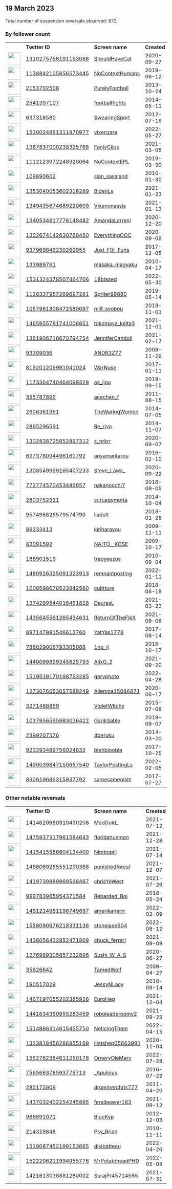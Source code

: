 
## 19 March 2023
Total number of suspension reversals observed: 672.

### By follower count
<table><tr><th></th><th align="left">Twitter ID</th><th align="left">Screen name</th>
<th align="left">Created</th><th align="left">Status</th><th align="left">Suspended</th><th align="left">Followers</th>
<tr><td><a href="https://pbs.twimg.com/profile_images/1365068242918780928/m278bxAZ_normal.jpg"><img src="https://pbs.twimg.com/profile_images/1365068242918780928/m278bxAZ_normal.jpg" width="40px" height="40px" align="center"/></a></td><td><a href="https://twitter.com/intent/user?user_id=1310275768191193088">1310275768191193088</a></td><td><a href="https://twitter.com/ShouldHaveCat">ShouldHaveCat</a></td><td>2020-09-27</td><td align="center"></td><td></td><td>2179489</td></tr>
<tr><td><a href="https://pbs.twimg.com/profile_images/1207636309508014081/hfA24vWM_normal.jpg"><img src="https://pbs.twimg.com/profile_images/1207636309508014081/hfA24vWM_normal.jpg" width="40px" height="40px" align="center"/></a></td><td><a href="https://twitter.com/intent/user?user_id=1138842105856573445">1138842105856573445</a></td><td><a href="https://twitter.com/NoContextHumans">NoContextHumans</a></td><td>2019-06-12</td><td align="center"></td><td>2022-07-27</td><td>1993329</td></tr>
<tr><td><a href="https://pbs.twimg.com/profile_images/1273721681228582921/E5sjPYo2_normal.jpg"><img src="https://pbs.twimg.com/profile_images/1273721681228582921/E5sjPYo2_normal.jpg" width="40px" height="40px" align="center"/></a></td><td><a href="https://twitter.com/intent/user?user_id=2153702508">2153702508</a></td><td><a href="https://twitter.com/PurelyFootball">PurelyFootball</a></td><td>2013-10-24</td><td align="center"></td><td>2022-07-29</td><td>614033</td></tr>
<tr><td><a href="https://pbs.twimg.com/profile_images/1437460003900821504/lDsYXZDr_normal.jpg"><img src="https://pbs.twimg.com/profile_images/1437460003900821504/lDsYXZDr_normal.jpg" width="40px" height="40px" align="center"/></a></td><td><a href="https://twitter.com/intent/user?user_id=2541397107">2541397107</a></td><td><a href="https://twitter.com/footbalIfights">footbalIfights</a></td><td>2014-05-11</td><td align="center"></td><td>2022-07-29</td><td>572418</td></tr>
<tr><td><a href="https://pbs.twimg.com/profile_images/815587321462525953/v0yIoLR3_normal.jpg"><img src="https://pbs.twimg.com/profile_images/815587321462525953/v0yIoLR3_normal.jpg" width="40px" height="40px" align="center"/></a></td><td><a href="https://twitter.com/intent/user?user_id=637318580">637318580</a></td><td><a href="https://twitter.com/SwearingSport">SwearingSport</a></td><td>2012-07-16</td><td align="center"></td><td>2022-07-29</td><td>313705</td></tr>
<tr><td><a href="https://pbs.twimg.com/profile_images/1530026125606649856/VBampssd_normal.jpg"><img src="https://pbs.twimg.com/profile_images/1530026125606649856/VBampssd_normal.jpg" width="40px" height="40px" align="center"/></a></td><td><a href="https://twitter.com/intent/user?user_id=1530024881311870977">1530024881311870977</a></td><td><a href="https://twitter.com/vixenzara">vixenzara</a></td><td>2022-05-27</td><td align="center"></td><td>2023-02-03</td><td>300846</td></tr>
<tr><td><a href="https://pbs.twimg.com/profile_images/1431318621574287369/Ft3jWrPb_normal.jpg"><img src="https://pbs.twimg.com/profile_images/1431318621574287369/Ft3jWrPb_normal.jpg" width="40px" height="40px" align="center"/></a></td><td><a href="https://twitter.com/intent/user?user_id=1367837000238325768">1367837000238325768</a></td><td><a href="https://twitter.com/FanlyClips">FanlyClips</a></td><td>2021-03-05</td><td align="center"></td><td></td><td>286085</td></tr>
<tr><td><a href="https://pbs.twimg.com/profile_images/1490652190217748486/6F_rheWo_normal.jpg"><img src="https://pbs.twimg.com/profile_images/1490652190217748486/6F_rheWo_normal.jpg" width="40px" height="40px" align="center"/></a></td><td><a href="https://twitter.com/intent/user?user_id=1112123972248920064">1112123972248920064</a></td><td><a href="https://twitter.com/NoContextEPL">NoContextEPL</a></td><td>2019-03-30</td><td align="center"></td><td>2022-07-29</td><td>267159</td></tr>
<tr><td><a href="https://pbs.twimg.com/profile_images/1010282095514537984/1j0vQfKM_normal.jpg"><img src="https://pbs.twimg.com/profile_images/1010282095514537984/1j0vQfKM_normal.jpg" width="40px" height="40px" align="center"/></a></td><td><a href="https://twitter.com/intent/user?user_id=109890602">109890602</a></td><td><a href="https://twitter.com/sian_sasaland">sian_sasaland</a></td><td>2010-01-30</td><td align="center"></td><td>2023-02-02</td><td>254085</td></tr>
<tr><td><a href="https://pbs.twimg.com/profile_images/1377592735981580289/4Cf7J8wo_normal.jpg"><img src="https://pbs.twimg.com/profile_images/1377592735981580289/4Cf7J8wo_normal.jpg" width="40px" height="40px" align="center"/></a></td><td><a href="https://twitter.com/intent/user?user_id=1353040053602316289">1353040053602316289</a></td><td><a href="https://twitter.com/BidenLs">BidenLs</a></td><td>2021-01-23</td><td align="center"></td><td>2022-10-12</td><td>245596</td></tr>
<tr><td><a href="https://pbs.twimg.com/profile_images/1459362961311604741/H0b8_XBH_normal.jpg"><img src="https://pbs.twimg.com/profile_images/1459362961311604741/H0b8_XBH_normal.jpg" width="40px" height="40px" align="center"/></a></td><td><a href="https://twitter.com/intent/user?user_id=1349435674689220609">1349435674689220609</a></td><td><a href="https://twitter.com/Vixenonassis">Vixenonassis</a></td><td>2021-01-13</td><td align="center"></td><td>2023-02-04</td><td>216159</td></tr>
<tr><td><a href="https://pbs.twimg.com/profile_images/1647785797695700993/Hr4HU7Ba_normal.jpg"><img src="https://pbs.twimg.com/profile_images/1647785797695700993/Hr4HU7Ba_normal.jpg" width="40px" height="40px" align="center"/></a></td><td><a href="https://twitter.com/intent/user?user_id=1340534817776148482">1340534817776148482</a></td><td><a href="https://twitter.com/AmandaLarreni">AmandaLarreni</a></td><td>2020-12-20</td><td align="center"></td><td>2022-06-03</td><td>207273</td></tr>
<tr><td><a href="https://pbs.twimg.com/profile_images/1643369834023976970/2_630wEs_normal.jpg"><img src="https://pbs.twimg.com/profile_images/1643369834023976970/2_630wEs_normal.jpg" width="40px" height="40px" align="center"/></a></td><td><a href="https://twitter.com/intent/user?user_id=1302674142630760450">1302674142630760450</a></td><td><a href="https://twitter.com/EverythingOOC">EverythingOOC</a></td><td>2020-09-06</td><td align="center"></td><td></td><td>191952</td></tr>
<tr><td><a href="https://pbs.twimg.com/profile_images/1571456676091559936/reDO-OBE_normal.jpg"><img src="https://pbs.twimg.com/profile_images/1571456676091559936/reDO-OBE_normal.jpg" width="40px" height="40px" align="center"/></a></td><td><a href="https://twitter.com/intent/user?user_id=937969846230269955">937969846230269955</a></td><td><a href="https://twitter.com/Just_F0r_Funs">Just_F0r_Funs</a></td><td>2017-12-05</td><td align="center"></td><td>2023-02-04</td><td>189083</td></tr>
<tr><td><a href="https://pbs.twimg.com/profile_images/1642182173058015233/DR9kIqva_normal.jpg"><img src="https://pbs.twimg.com/profile_images/1642182173058015233/DR9kIqva_normal.jpg" width="40px" height="40px" align="center"/></a></td><td><a href="https://twitter.com/intent/user?user_id=133989761">133989761</a></td><td><a href="https://twitter.com/masaka_magyaku">masaka_magyaku</a></td><td>2010-04-17</td><td align="center"></td><td>2023-02-05</td><td>151608</td></tr>
<tr><td><a href="https://pbs.twimg.com/profile_images/1636537227831558144/PxiZH4OK_normal.jpg"><img src="https://pbs.twimg.com/profile_images/1636537227831558144/PxiZH4OK_normal.jpg" width="40px" height="40px" align="center"/></a></td><td><a href="https://twitter.com/intent/user?user_id=1531324378507464706">1531324378507464706</a></td><td><a href="https://twitter.com/18blazed">18blazed</a></td><td>2022-05-30</td><td align="center"></td><td>2023-02-03</td><td>150973</td></tr>
<tr><td><a href="https://pbs.twimg.com/profile_images/1145825278834434048/wBlkauRi_normal.png"><img src="https://pbs.twimg.com/profile_images/1145825278834434048/wBlkauRi_normal.png" width="40px" height="40px" align="center"/></a></td><td><a href="https://twitter.com/intent/user?user_id=1128337957289697281">1128337957289697281</a></td><td><a href="https://twitter.com/Spriter99880">Spriter99880</a></td><td>2019-05-14</td><td align="center"></td><td>2022-04-05</td><td>146664</td></tr>
<tr><td><a href="https://pbs.twimg.com/profile_images/1343023712883240961/9kyN6rQF_normal.png"><img src="https://pbs.twimg.com/profile_images/1343023712883240961/9kyN6rQF_normal.png" width="40px" height="40px" align="center"/></a></td><td><a href="https://twitter.com/intent/user?user_id=1057981808472580097">1057981808472580097</a></td><td><a href="https://twitter.com/milf_syobou">milf_syobou</a></td><td>2018-11-01</td><td align="center"></td><td>2023-02-02</td><td>137796</td></tr>
<tr><td><a href="https://pbs.twimg.com/profile_images/1642188001861324801/cHhtSUVo_normal.jpg"><img src="https://pbs.twimg.com/profile_images/1642188001861324801/cHhtSUVo_normal.jpg" width="40px" height="40px" align="center"/></a></td><td><a href="https://twitter.com/intent/user?user_id=1465955781741006851">1465955781741006851</a></td><td><a href="https://twitter.com/tokomaya_keita3">tokomaya_keita3</a></td><td>2021-12-01</td><td align="center"></td><td>2023-02-03</td><td>132359</td></tr>
<tr><td><a href="https://pbs.twimg.com/profile_images/1651662887453073439/7E9wiHbO_normal.jpg"><img src="https://pbs.twimg.com/profile_images/1651662887453073439/7E9wiHbO_normal.jpg" width="40px" height="40px" align="center"/></a></td><td><a href="https://twitter.com/intent/user?user_id=1361906718670794754">1361906718670794754</a></td><td><a href="https://twitter.com/JenniferCandoli">JenniferCandoli</a></td><td>2021-02-17</td><td align="center"></td><td>2022-06-03</td><td>117566</td></tr>
<tr><td><a href="https://pbs.twimg.com/profile_images/1243197244981104640/eJxRy6Yc_normal.jpg"><img src="https://pbs.twimg.com/profile_images/1243197244981104640/eJxRy6Yc_normal.jpg" width="40px" height="40px" align="center"/></a></td><td><a href="https://twitter.com/intent/user?user_id=93309036">93309036</a></td><td><a href="https://twitter.com/ANDR3Z77">ANDR3Z77</a></td><td>2009-11-29</td><td align="center"></td><td>2022-03-24</td><td>105185</td></tr>
<tr><td><a href="https://pbs.twimg.com/profile_images/1198807543205765121/LPhFDOcU_normal.jpg"><img src="https://pbs.twimg.com/profile_images/1198807543205765121/LPhFDOcU_normal.jpg" width="40px" height="40px" align="center"/></a></td><td><a href="https://twitter.com/intent/user?user_id=819201209991041024">819201209991041024</a></td><td><a href="https://twitter.com/WarNuse">WarNuse</a></td><td>2017-01-11</td><td align="center"></td><td></td><td>97945</td></tr>
<tr><td><a href="https://pbs.twimg.com/profile_images/1590597528399286273/-MyI-oB7_normal.jpg"><img src="https://pbs.twimg.com/profile_images/1590597528399286273/-MyI-oB7_normal.jpg" width="40px" height="40px" align="center"/></a></td><td><a href="https://twitter.com/intent/user?user_id=1173364740464099328">1173364740464099328</a></td><td><a href="https://twitter.com/aa_ijou">aa_ijou</a></td><td>2019-09-15</td><td align="center"></td><td>2023-02-05</td><td>94957</td></tr>
<tr><td><a href="https://pbs.twimg.com/profile_images/1653119382179155968/T7OztIpd_normal.jpg"><img src="https://pbs.twimg.com/profile_images/1653119382179155968/T7OztIpd_normal.jpg" width="40px" height="40px" align="center"/></a></td><td><a href="https://twitter.com/intent/user?user_id=355787896">355787896</a></td><td><a href="https://twitter.com/acechan_f">acechan_f</a></td><td>2011-08-15</td><td align="center"></td><td>2023-02-02</td><td>94785</td></tr>
<tr><td><a href="https://pbs.twimg.com/profile_images/1197402347875356673/5Vn-oNri_normal.jpg"><img src="https://pbs.twimg.com/profile_images/1197402347875356673/5Vn-oNri_normal.jpg" width="40px" height="40px" align="center"/></a></td><td><a href="https://twitter.com/intent/user?user_id=2606361961">2606361961</a></td><td><a href="https://twitter.com/TheWaringWomen">TheWaringWomen</a></td><td>2014-07-05</td><td align="center"></td><td>2023-01-24</td><td>86158</td></tr>
<tr><td><a href="https://pbs.twimg.com/profile_images/1568673024077103106/kdsQ51w8_normal.jpg"><img src="https://pbs.twimg.com/profile_images/1568673024077103106/kdsQ51w8_normal.jpg" width="40px" height="40px" align="center"/></a></td><td><a href="https://twitter.com/intent/user?user_id=2865296591">2865296591</a></td><td><a href="https://twitter.com/Re_riyo">Re_riyo</a></td><td>2014-11-07</td><td align="center"></td><td>2023-02-05</td><td>68960</td></tr>
<tr><td><a href="https://pbs.twimg.com/profile_images/1591958234574856192/mEijB5hZ_normal.jpg"><img src="https://pbs.twimg.com/profile_images/1591958234574856192/mEijB5hZ_normal.jpg" width="40px" height="40px" align="center"/></a></td><td><a href="https://twitter.com/intent/user?user_id=1302838725852897312">1302838725852897312</a></td><td><a href="https://twitter.com/s_nrkrr">s_nrkrr</a></td><td>2020-09-07</td><td align="center"></td><td>2023-02-02</td><td>67602</td></tr>
<tr><td><a href="https://pbs.twimg.com/profile_images/1437381296158765056/3KhuHCIz_normal.jpg"><img src="https://pbs.twimg.com/profile_images/1437381296158765056/3KhuHCIz_normal.jpg" width="40px" height="40px" align="center"/></a></td><td><a href="https://twitter.com/intent/user?user_id=697378094496161792">697378094496161792</a></td><td><a href="https://twitter.com/aoyamantarou">aoyamantarou</a></td><td>2016-02-10</td><td align="center"></td><td>2023-02-02</td><td>64668</td></tr>
<tr><td><a href="https://pbs.twimg.com/profile_images/1637900917860184065/rp0Rwzp8_normal.jpg"><img src="https://pbs.twimg.com/profile_images/1637900917860184065/rp0Rwzp8_normal.jpg" width="40px" height="40px" align="center"/></a></td><td><a href="https://twitter.com/intent/user?user_id=1308549999165407233">1308549999165407233</a></td><td><a href="https://twitter.com/Steve_Laws_">Steve_Laws_</a></td><td>2020-09-22</td><td align="center"></td><td>2022-03-23</td><td>37992</td></tr>
<tr><td><a href="https://pbs.twimg.com/profile_images/1510272795015802882/AUCouJxa_normal.jpg"><img src="https://pbs.twimg.com/profile_images/1510272795015802882/AUCouJxa_normal.jpg" width="40px" height="40px" align="center"/></a></td><td><a href="https://twitter.com/intent/user?user_id=772774570453446657">772774570453446657</a></td><td><a href="https://twitter.com/nakanocchi7">nakanocchi7</a></td><td>2016-09-05</td><td align="center"></td><td>2023-02-03</td><td>37767</td></tr>
<tr><td><a href="https://pbs.twimg.com/profile_images/1070860173328244736/ZDF39Qno_normal.jpg"><img src="https://pbs.twimg.com/profile_images/1070860173328244736/ZDF39Qno_normal.jpg" width="40px" height="40px" align="center"/></a></td><td><a href="https://twitter.com/intent/user?user_id=2803752921">2803752921</a></td><td><a href="https://twitter.com/suruagymotta">suruagymotta</a></td><td>2014-10-04</td><td align="center"></td><td>2022-07-07</td><td>34262</td></tr>
<tr><td><a href="https://pbs.twimg.com/profile_images/1619625754102300673/mdkxn9SD_normal.jpg"><img src="https://pbs.twimg.com/profile_images/1619625754102300673/mdkxn9SD_normal.jpg" width="40px" height="40px" align="center"/></a></td><td><a href="https://twitter.com/intent/user?user_id=957496826579574790">957496826579574790</a></td><td><a href="https://twitter.com/lladult">lladult</a></td><td>2018-01-28</td><td align="center"></td><td>2023-02-17</td><td>33166</td></tr>
<tr><td><a href="https://pbs.twimg.com/profile_images/571702320493129729/YnN2RPdQ_normal.jpeg"><img src="https://pbs.twimg.com/profile_images/571702320493129729/YnN2RPdQ_normal.jpeg" width="40px" height="40px" align="center"/></a></td><td><a href="https://twitter.com/intent/user?user_id=89233413">89233413</a></td><td><a href="https://twitter.com/kiriharayou">kiriharayou</a></td><td>2009-11-11</td><td align="center"></td><td>2023-02-02</td><td>30131</td></tr>
<tr><td><a href="https://pbs.twimg.com/profile_images/1593509605954711552/8QVIuROa_normal.jpg"><img src="https://pbs.twimg.com/profile_images/1593509605954711552/8QVIuROa_normal.jpg" width="40px" height="40px" align="center"/></a></td><td><a href="https://twitter.com/intent/user?user_id=83091592">83091592</a></td><td><a href="https://twitter.com/NAITO__KOSE">NAITO__KOSE</a></td><td>2009-10-17</td><td align="center"></td><td>2023-02-03</td><td>29981</td></tr>
<tr><td><a href="https://pbs.twimg.com/profile_images/1652840271221084161/ZT4WhpgF_normal.jpg"><img src="https://pbs.twimg.com/profile_images/1652840271221084161/ZT4WhpgF_normal.jpg" width="40px" height="40px" align="center"/></a></td><td><a href="https://twitter.com/intent/user?user_id=186901519">186901519</a></td><td><a href="https://twitter.com/trapyeezus">trapyeezus</a></td><td>2010-09-04</td><td align="center"></td><td>2022-02-20</td><td>26526</td></tr>
<tr><td><a href="https://pbs.twimg.com/profile_images/1513611041380483073/uwYnB-Wc_normal.jpg"><img src="https://pbs.twimg.com/profile_images/1513611041380483073/uwYnB-Wc_normal.jpg" width="40px" height="40px" align="center"/></a></td><td><a href="https://twitter.com/intent/user?user_id=1480926325091323913">1480926325091323913</a></td><td><a href="https://twitter.com/remnantposting">remnantposting</a></td><td>2022-01-11</td><td align="center"></td><td>2022-04-23</td><td>26386</td></tr>
<tr><td><a href="https://pbs.twimg.com/profile_images/1073902361565814790/honJyiSZ_normal.jpg"><img src="https://pbs.twimg.com/profile_images/1073902361565814790/honJyiSZ_normal.jpg" width="40px" height="40px" align="center"/></a></td><td><a href="https://twitter.com/intent/user?user_id=1008598678523842560">1008598678523842560</a></td><td><a href="https://twitter.com/culttture">culttture</a></td><td>2018-06-18</td><td align="center"></td><td></td><td>25922</td></tr>
<tr><td><a href="https://pbs.twimg.com/profile_images/1418112753798053893/-FH4pI15_normal.jpg"><img src="https://pbs.twimg.com/profile_images/1418112753798053893/-FH4pI15_normal.jpg" width="40px" height="40px" align="center"/></a></td><td><a href="https://twitter.com/intent/user?user_id=1374299544016461828">1374299544016461828</a></td><td><a href="https://twitter.com/DaurasL">DaurasL</a></td><td>2021-03-23</td><td align="center"></td><td>2023-02-02</td><td>25198</td></tr>
<tr><td><a href="https://pbs.twimg.com/profile_images/1638539789472342016/YuvJ4-y-_normal.jpg"><img src="https://pbs.twimg.com/profile_images/1638539789472342016/YuvJ4-y-_normal.jpg" width="40px" height="40px" align="center"/></a></td><td><a href="https://twitter.com/intent/user?user_id=1435645561265434631">1435645561265434631</a></td><td><a href="https://twitter.com/ReturnOfTheFleX">ReturnOfTheFleX</a></td><td>2021-09-08</td><td align="center"></td><td></td><td>24893</td></tr>
<tr><td><a href="https://pbs.twimg.com/profile_images/1655250932001812481/FaXW1iMb_normal.jpg"><img src="https://pbs.twimg.com/profile_images/1655250932001812481/FaXW1iMb_normal.jpg" width="40px" height="40px" align="center"/></a></td><td><a href="https://twitter.com/intent/user?user_id=897147991546613760">897147991546613760</a></td><td><a href="https://twitter.com/YatYas1776">YatYas1776</a></td><td>2017-08-14</td><td align="center"></td><td>2022-11-06</td><td>24040</td></tr>
<tr><td><a href="https://pbs.twimg.com/profile_images/1609214370239893504/kptiCjlv_normal.jpg"><img src="https://pbs.twimg.com/profile_images/1609214370239893504/kptiCjlv_normal.jpg" width="40px" height="40px" align="center"/></a></td><td><a href="https://twitter.com/intent/user?user_id=788029008793305088">788029008793305088</a></td><td><a href="https://twitter.com/1no_ji">1no_ji</a></td><td>2016-10-17</td><td align="center"></td><td>2023-02-03</td><td>23229</td></tr>
<tr><td><a href="https://pbs.twimg.com/profile_images/1440100566756061189/o6NWh93k_normal.jpg"><img src="https://pbs.twimg.com/profile_images/1440100566756061189/o6NWh93k_normal.jpg" width="40px" height="40px" align="center"/></a></td><td><a href="https://twitter.com/intent/user?user_id=1440099899345825793">1440099899345825793</a></td><td><a href="https://twitter.com/AlixG_2">AlixG_2</a></td><td>2021-09-20</td><td align="center"></td><td>2022-08-19</td><td>22185</td></tr>
<tr><td><a href="https://pbs.twimg.com/profile_images/1652231536249389056/6rGfeS4R_normal.jpg"><img src="https://pbs.twimg.com/profile_images/1652231536249389056/6rGfeS4R_normal.jpg" width="40px" height="40px" align="center"/></a></td><td><a href="https://twitter.com/intent/user?user_id=1519519170198753285">1519519170198753285</a></td><td><a href="https://twitter.com/goryphoto">goryphoto</a></td><td>2022-04-28</td><td align="center"></td><td>2022-07-03</td><td>19342</td></tr>
<tr><td><a href="https://pbs.twimg.com/profile_images/1275442976685092865/fem49jMh_normal.jpg"><img src="https://pbs.twimg.com/profile_images/1275442976685092865/fem49jMh_normal.jpg" width="40px" height="40px" align="center"/></a></td><td><a href="https://twitter.com/intent/user?user_id=1273076653057589249">1273076653057589249</a></td><td><a href="https://twitter.com/Allenma15086871">Allenma15086871</a></td><td>2020-06-17</td><td align="center"></td><td></td><td>18434</td></tr>
<tr><td><a href="https://pbs.twimg.com/profile_images/1589924075438329858/ABQbJh18_normal.jpg"><img src="https://pbs.twimg.com/profile_images/1589924075438329858/ABQbJh18_normal.jpg" width="40px" height="40px" align="center"/></a></td><td><a href="https://twitter.com/intent/user?user_id=3271488859">3271488859</a></td><td><a href="https://twitter.com/VioletWitchy">VioletWitchy</a></td><td>2015-07-08</td><td align="center"></td><td>2023-01-06</td><td>18411</td></tr>
<tr><td><a href="https://pbs.twimg.com/profile_images/1651081877904556032/pwabHw3__normal.jpg"><img src="https://pbs.twimg.com/profile_images/1651081877904556032/pwabHw3__normal.jpg" width="40px" height="40px" align="center"/></a></td><td><a href="https://twitter.com/intent/user?user_id=1037956595983036422">1037956595983036422</a></td><td><a href="https://twitter.com/GarikSable">GarikSable</a></td><td>2018-09-07</td><td align="center"></td><td>2022-10-17</td><td>15955</td></tr>
<tr><td><a href="https://pbs.twimg.com/profile_images/1590385753896681473/sVPyr51T_normal.jpg"><img src="https://pbs.twimg.com/profile_images/1590385753896681473/sVPyr51T_normal.jpg" width="40px" height="40px" align="center"/></a></td><td><a href="https://twitter.com/intent/user?user_id=2399207576">2399207576</a></td><td><a href="https://twitter.com/4beruku">4beruku</a></td><td>2014-03-20</td><td align="center">🚫</td><td>2023-02-03</td><td>15550</td></tr>
<tr><td><a href="https://pbs.twimg.com/profile_images/1605285646045773826/ygstJwmO_normal.jpg"><img src="https://pbs.twimg.com/profile_images/1605285646045773826/ygstJwmO_normal.jpg" width="40px" height="40px" align="center"/></a></td><td><a href="https://twitter.com/intent/user?user_id=923293489756024832">923293489756024832</a></td><td><a href="https://twitter.com/blehbloobla">blehbloobla</a></td><td>2017-10-25</td><td align="center"></td><td>2023-02-03</td><td>15550</td></tr>
<tr><td><a href="https://pbs.twimg.com/profile_images/1516258063115763714/qpD4Vkji_normal.jpg"><img src="https://pbs.twimg.com/profile_images/1516258063115763714/qpD4Vkji_normal.jpg" width="40px" height="40px" align="center"/></a></td><td><a href="https://twitter.com/intent/user?user_id=1490039847150657540">1490039847150657540</a></td><td><a href="https://twitter.com/TaylorPostingLs">TaylorPostingLs</a></td><td>2022-02-05</td><td align="center"></td><td>2022-05-11</td><td>15222</td></tr>
<tr><td><a href="https://pbs.twimg.com/profile_images/1558461134310543361/VXmSGUrp_normal.jpg"><img src="https://pbs.twimg.com/profile_images/1558461134310543361/VXmSGUrp_normal.jpg" width="40px" height="40px" align="center"/></a></td><td><a href="https://twitter.com/intent/user?user_id=890619686315937792">890619686315937792</a></td><td><a href="https://twitter.com/samesameoishi">samesameoishi</a></td><td>2017-07-27</td><td align="center"></td><td>2023-02-02</td><td>14797</td></tr>
</table>

### Other notable reversals
<table><tr><th></th><th align="left">Twitter ID</th><th align="left">Screen name</th>
<th align="left">Created</th><th align="left">Status</th><th align="left">Suspended</th><th align="left">Followers</th>
<tr><td><a href="https://pbs.twimg.com/profile_images/1639071240026484741/j2KJGHeu_normal.jpg"><img src="https://pbs.twimg.com/profile_images/1639071240026484741/j2KJGHeu_normal.jpg" width="40px" height="40px" align="center"/></a></td><td><a href="https://twitter.com/intent/user?user_id=1414620680910430208">1414620680910430208</a></td><td><a href="https://twitter.com/MedGold_">MedGold_</a></td><td>2021-07-12</td><td align="center">👋</td><td>2022-09-16</td><td>13981</td></tr>
<tr><td><a href="https://pbs.twimg.com/profile_images/1557784299553923074/P6XJC0e1_normal.jpg"><img src="https://pbs.twimg.com/profile_images/1557784299553923074/P6XJC0e1_normal.jpg" width="40px" height="40px" align="center"/></a></td><td><a href="https://twitter.com/intent/user?user_id=1475937317961584643">1475937317961584643</a></td><td><a href="https://twitter.com/floridahueman">floridahueman</a></td><td>2021-12-28</td><td align="center"></td><td>2022-09-26</td><td>10702</td></tr>
<tr><td><a href="https://pbs.twimg.com/profile_images/1477925711465877506/dKEBbRzd_normal.jpg"><img src="https://pbs.twimg.com/profile_images/1477925711465877506/dKEBbRzd_normal.jpg" width="40px" height="40px" align="center"/></a></td><td><a href="https://twitter.com/intent/user?user_id=1415415586604134400">1415415586604134400</a></td><td><a href="https://twitter.com/Nimbopill">Nimbopill</a></td><td>2021-07-14</td><td align="center"></td><td>2022-04-12</td><td>4555</td></tr>
<tr><td><a href="https://pbs.twimg.com/profile_images/1498469296615436288/p-i-alIy_normal.jpg"><img src="https://pbs.twimg.com/profile_images/1498469296615436288/p-i-alIy_normal.jpg" width="40px" height="40px" align="center"/></a></td><td><a href="https://twitter.com/intent/user?user_id=1468069265551290368">1468069265551290368</a></td><td><a href="https://twitter.com/punishedforest">punishedforest</a></td><td>2021-12-07</td><td align="center"></td><td>2022-04-12</td><td>2681</td></tr>
<tr><td><a href="https://pbs.twimg.com/profile_images/1644174790243000321/RMy0thWb_normal.jpg"><img src="https://pbs.twimg.com/profile_images/1644174790243000321/RMy0thWb_normal.jpg" width="40px" height="40px" align="center"/></a></td><td><a href="https://twitter.com/intent/user?user_id=1419739889969598467">1419739889969598467</a></td><td><a href="https://twitter.com/chrisYeWest">chrisYeWest</a></td><td>2021-07-26</td><td align="center"></td><td>2022-10-30</td><td>470</td></tr>
<tr><td><a href="https://pbs.twimg.com/profile_images/1638345575060975617/Vzn7CpmO_normal.jpg"><img src="https://pbs.twimg.com/profile_images/1638345575060975617/Vzn7CpmO_normal.jpg" width="40px" height="40px" align="center"/></a></td><td><a href="https://twitter.com/intent/user?user_id=999783965954371584">999783965954371584</a></td><td><a href="https://twitter.com/Rebarded_Boi">Rebarded_Boi</a></td><td>2018-05-24</td><td align="center"></td><td>2022-04-23</td><td>571</td></tr>
<tr><td><a href="https://pbs.twimg.com/profile_images/1640136534560063492/kzLAeVNk_normal.jpg"><img src="https://pbs.twimg.com/profile_images/1640136534560063492/kzLAeVNk_normal.jpg" width="40px" height="40px" align="center"/></a></td><td><a href="https://twitter.com/intent/user?user_id=1491214981198749697">1491214981198749697</a></td><td><a href="https://twitter.com/amerikanerrr">amerikanerrr</a></td><td>2022-02-09</td><td align="center"></td><td>2022-03-17</td><td>1310</td></tr>
<tr><td><a href="https://pbs.twimg.com/profile_images/1637356183148195840/qoLLuNl6_normal.jpg"><img src="https://pbs.twimg.com/profile_images/1637356183148195840/qoLLuNl6_normal.jpg" width="40px" height="40px" align="center"/></a></td><td><a href="https://twitter.com/intent/user?user_id=1558090676218331136">1558090676218331136</a></td><td><a href="https://twitter.com/stonejase504">stonejase504</a></td><td>2022-08-12</td><td align="center"></td><td>2023-02-08</td><td>2899</td></tr>
<tr><td><a href="https://pbs.twimg.com/profile_images/1649211881859497985/gKD8hWp6_normal.jpg"><img src="https://pbs.twimg.com/profile_images/1649211881859497985/gKD8hWp6_normal.jpg" width="40px" height="40px" align="center"/></a></td><td><a href="https://twitter.com/intent/user?user_id=1436056432852471809">1436056432852471809</a></td><td><a href="https://twitter.com/chuck_ferrari">chuck_ferrari</a></td><td>2021-09-09</td><td align="center"></td><td>2022-11-25</td><td>183</td></tr>
<tr><td><a href="https://pbs.twimg.com/profile_images/1640539518909513728/_db8tmGf_normal.jpg"><img src="https://pbs.twimg.com/profile_images/1640539518909513728/_db8tmGf_normal.jpg" width="40px" height="40px" align="center"/></a></td><td><a href="https://twitter.com/intent/user?user_id=1276989305857232896">1276989305857232896</a></td><td><a href="https://twitter.com/Sushi_W_A_S">Sushi_W_A_S</a></td><td>2020-06-27</td><td align="center"></td><td>2022-10-30</td><td>161</td></tr>
<tr><td><a href="https://pbs.twimg.com/profile_images/1592210643507154946/Wgv2ZHXw_normal.jpg"><img src="https://pbs.twimg.com/profile_images/1592210643507154946/Wgv2ZHXw_normal.jpg" width="40px" height="40px" align="center"/></a></td><td><a href="https://twitter.com/intent/user?user_id=35626642">35626642</a></td><td><a href="https://twitter.com/TamedWolf">TamedWolf</a></td><td>2009-04-27</td><td align="center"></td><td>2022-12-14</td><td>514</td></tr>
<tr><td><a href="https://pbs.twimg.com/profile_images/1630234354285948929/Mr8uzqXL_normal.jpg"><img src="https://pbs.twimg.com/profile_images/1630234354285948929/Mr8uzqXL_normal.jpg" width="40px" height="40px" align="center"/></a></td><td><a href="https://twitter.com/intent/user?user_id=190517029">190517029</a></td><td><a href="https://twitter.com/JessyNLacy">JessyNLacy</a></td><td>2010-09-14</td><td align="center"></td><td>2023-03-15</td><td>4036</td></tr>
<tr><td><a href="https://pbs.twimg.com/profile_images/1568587350837428224/lURH1KxJ_normal.jpg"><img src="https://pbs.twimg.com/profile_images/1568587350837428224/lURH1KxJ_normal.jpg" width="40px" height="40px" align="center"/></a></td><td><a href="https://twitter.com/intent/user?user_id=1467197055202385926">1467197055202385926</a></td><td><a href="https://twitter.com/EuroHeg">EuroHeg</a></td><td>2021-12-04</td><td align="center">🔒</td><td>2022-10-30</td><td>2651</td></tr>
<tr><td><a href="https://pbs.twimg.com/profile_images/1498838681150316549/QFqmAirf_normal.jpg"><img src="https://pbs.twimg.com/profile_images/1498838681150316549/QFqmAirf_normal.jpg" width="40px" height="40px" align="center"/></a></td><td><a href="https://twitter.com/intent/user?user_id=1441634380955283459">1441634380955283459</a></td><td><a href="https://twitter.com/roboleaderoomv2">roboleaderoomv2</a></td><td>2021-09-25</td><td align="center"></td><td>2022-04-23</td><td>146</td></tr>
<tr><td><a href="https://pbs.twimg.com/profile_images/1547149253751050240/5DJjygFZ_normal.jpg"><img src="https://pbs.twimg.com/profile_images/1547149253751050240/5DJjygFZ_normal.jpg" width="40px" height="40px" align="center"/></a></td><td><a href="https://twitter.com/intent/user?user_id=1514966314615455750">1514966314615455750</a></td><td><a href="https://twitter.com/NoticingThem">NoticingThem</a></td><td>2022-04-15</td><td align="center"></td><td>2022-10-30</td><td>222</td></tr>
<tr><td><a href="https://pbs.twimg.com/profile_images/1649352150005469186/Zr_GJPoA_normal.jpg"><img src="https://pbs.twimg.com/profile_images/1649352150005469186/Zr_GJPoA_normal.jpg" width="40px" height="40px" align="center"/></a></td><td><a href="https://twitter.com/intent/user?user_id=1323818456286855169">1323818456286855169</a></td><td><a href="https://twitter.com/Hatshep05663991">Hatshep05663991</a></td><td>2020-11-04</td><td align="center"></td><td>2022-10-30</td><td>171</td></tr>
<tr><td><a href="https://pbs.twimg.com/profile_images/1648484932707143680/ZhjCKIh__normal.jpg"><img src="https://pbs.twimg.com/profile_images/1648484932707143680/ZhjCKIh__normal.jpg" width="40px" height="40px" align="center"/></a></td><td><a href="https://twitter.com/intent/user?user_id=1552762384611250178">1552762384611250178</a></td><td><a href="https://twitter.com/OrneryOleMarv">OrneryOleMarv</a></td><td>2022-07-28</td><td align="center"></td><td>2023-03-15</td><td>10616</td></tr>
<tr><td><a href="https://pbs.twimg.com/profile_images/1609995649663045634/4PMVXwaZ_normal.jpg"><img src="https://pbs.twimg.com/profile_images/1609995649663045634/4PMVXwaZ_normal.jpg" width="40px" height="40px" align="center"/></a></td><td><a href="https://twitter.com/intent/user?user_id=756566378593779713">756566378593779713</a></td><td><a href="https://twitter.com/_Apuleius">_Apuleius</a></td><td>2016-07-22</td><td align="center"></td><td>2023-03-17</td><td>5092</td></tr>
<tr><td><a href="https://pbs.twimg.com/profile_images/1635747512932786179/v3JsDaAC_normal.jpg"><img src="https://pbs.twimg.com/profile_images/1635747512932786179/v3JsDaAC_normal.jpg" width="40px" height="40px" align="center"/></a></td><td><a href="https://twitter.com/intent/user?user_id=285175909">285175909</a></td><td><a href="https://twitter.com/drummerchris777">drummerchris777</a></td><td>2011-04-20</td><td align="center"></td><td>2022-12-17</td><td>117</td></tr>
<tr><td><a href="https://pbs.twimg.com/profile_images/1437034853418127366/gBll_qEG_normal.jpg"><img src="https://pbs.twimg.com/profile_images/1437034853418127366/gBll_qEG_normal.jpg" width="40px" height="40px" align="center"/></a></td><td><a href="https://twitter.com/intent/user?user_id=1437032402254245895">1437032402254245895</a></td><td><a href="https://twitter.com/feralbeaver163">feralbeaver163</a></td><td>2021-09-12</td><td align="center"></td><td>2023-03-14</td><td>64</td></tr>
<tr><td><a href="https://pbs.twimg.com/profile_images/533536845548630016/rf58g3zR_normal.png"><img src="https://pbs.twimg.com/profile_images/533536845548630016/rf58g3zR_normal.png" width="40px" height="40px" align="center"/></a></td><td><a href="https://twitter.com/intent/user?user_id=986891071">986891071</a></td><td><a href="https://twitter.com/BlueKyp">BlueKyp</a></td><td>2012-12-03</td><td align="center"></td><td>2022-11-29</td><td>1333</td></tr>
<tr><td><a href="https://pbs.twimg.com/profile_images/1632431432365924352/vMOh--SE_normal.jpg"><img src="https://pbs.twimg.com/profile_images/1632431432365924352/vMOh--SE_normal.jpg" width="40px" height="40px" align="center"/></a></td><td><a href="https://twitter.com/intent/user?user_id=214319848">214319848</a></td><td><a href="https://twitter.com/Psy_Brian">Psy_Brian</a></td><td>2010-11-11</td><td align="center"></td><td>2023-03-17</td><td>3453</td></tr>
<tr><td><a href="https://pbs.twimg.com/profile_images/1519087802062835712/2uF7spGq_normal.jpg"><img src="https://pbs.twimg.com/profile_images/1519087802062835712/2uF7spGq_normal.jpg" width="40px" height="40px" align="center"/></a></td><td><a href="https://twitter.com/intent/user?user_id=1519087452199153665">1519087452199153665</a></td><td><a href="https://twitter.com/dikibatteau">dikibatteau</a></td><td>2022-04-26</td><td align="center"></td><td>2022-12-26</td><td>62</td></tr>
<tr><td><a href="https://pbs.twimg.com/profile_images/1522206722781327360/uMVJDs8x_normal.jpg"><img src="https://pbs.twimg.com/profile_images/1522206722781327360/uMVJDs8x_normal.jpg" width="40px" height="40px" align="center"/></a></td><td><a href="https://twitter.com/intent/user?user_id=1522206211994955776">1522206211994955776</a></td><td><a href="https://twitter.com/MrPotatoheadPHD">MrPotatoheadPHD</a></td><td>2022-05-05</td><td align="center"></td><td>2022-09-01</td><td>12435</td></tr>
<tr><td><a href="https://pbs.twimg.com/profile_images/1637352228078997504/Y79S3Dep_normal.jpg"><img src="https://pbs.twimg.com/profile_images/1637352228078997504/Y79S3Dep_normal.jpg" width="40px" height="40px" align="center"/></a></td><td><a href="https://twitter.com/intent/user?user_id=1421613038881280002">1421613038881280002</a></td><td><a href="https://twitter.com/SurajPr45714585">SurajPr45714585</a></td><td>2021-07-31</td><td align="center"></td><td>2022-11-23</td><td>66</td></tr>
</table>
